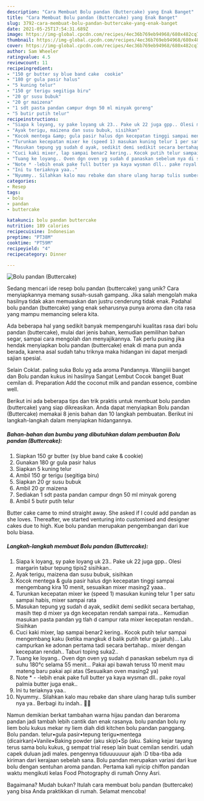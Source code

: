 ```yaml
---
description: "Cara Membuat Bolu pandan (Buttercake) yang Enak Banget"
title: "Cara Membuat Bolu pandan (Buttercake) yang Enak Banget"
slug: 3792-cara-membuat-bolu-pandan-buttercake-yang-enak-banget
date: 2021-05-25T17:54:31.689Z
image: https://img-global.cpcdn.com/recipes/4ec36b769eb94968/680x482cq70/bolu-pandan-buttercake-foto-resep-utama.jpg
thumbnail: https://img-global.cpcdn.com/recipes/4ec36b769eb94968/680x482cq70/bolu-pandan-buttercake-foto-resep-utama.jpg
cover: https://img-global.cpcdn.com/recipes/4ec36b769eb94968/680x482cq70/bolu-pandan-buttercake-foto-resep-utama.jpg
author: Sam Wheeler
ratingvalue: 4.5
reviewcount: 11
recipeingredient:
- "150 gr butter sy blue band cake  cookie"
- "180 gr gula pasir halus"
- "5 kuning telur"
- "150 gr terigu segitiga biru"
- "20 gr susu bubuk"
- "20 gr maizena"
- "1 sdt pasta pandan campur dngn 50 ml minyak goreng"
- "5 butir putih telur"
recipeinstructions:
- "Siapa k loyang, sy pake loyang uk 23.. Pake uk 22 juga gpp.. Olesi margarin tabur tepung tipis2 sisihkan.."
- "Ayak terigu, maizena dan susu bubuk, sisihkan"
- "Kocok mentega &amp; gula pasir halus dgn kecepatan tinggi sampai mengembang kira 10 menit, sesuaikan mixer masing2 yaaa.."
- "Turunkan kecepatan mixer ke (speed 1) masukan kuning telur 1 per satu sampai habis, mixer sampai rata"
- "Masukan tepung yg sudah d ayak, sedikit demi sedikit secara bertahap, masih ttep d mixer ya dgn kecepatan rendah sampai rata... Kemudian masukan pasta pandan yg tlah d campur rata mixer kecepatan rendah.. Sisihkan"
- "Cuci kaki mixer, lap sampai benar2 kering.. Kocok putih telur sampai mengembang kaku (ketika mangkuk d balik putih telur ga jatuh)... Lalu campurkan ke adonan pertama tadi secara bertahap.. mixer dengan kecepatan rendah.. Taburi toping suka2.."
- "Tuang ke loyang.. Oven dgn oven yg sudah d panaskan sebelum nya di suhu 180°c selama 55 menit... Pakai api bawah teruss 10 menit mau mateng baru pakai api atas (Sesuaikan oven masing2 ya)"
- "Note * -lebih enak pake full butter ya kaya wysman dll.. pake royal palmia butter juga enak.."
- "Ini tu teriaknya yaa.."
- "Nyummy.. Silahkan kalo mau rebake dan share ulang harap tulis sumber nya ya.. Berbagi itu indah.. 🤗🤗"
categories:
- Resep
tags:
- bolu
- pandan
- buttercake

katakunci: bolu pandan buttercake 
nutrition: 189 calories
recipecuisine: Indonesian
preptime: "PT38M"
cooktime: "PT59M"
recipeyield: "4"
recipecategory: Dinner

---
```



![Bolu pandan (Buttercake)](https://img-global.cpcdn.com/recipes/4ec36b769eb94968/680x482cq70/bolu-pandan-buttercake-foto-resep-utama.jpg)

Sedang mencari ide resep bolu pandan (buttercake) yang unik? Cara menyiapkannya memang susah-susah gampang. Jika salah mengolah maka hasilnya tidak akan memuaskan dan justru cenderung tidak enak. Padahal bolu pandan (buttercake) yang enak seharusnya punya aroma dan cita rasa yang mampu memancing selera kita.

Ada beberapa hal yang sedikit banyak mempengaruhi kualitas rasa dari bolu pandan (buttercake), mulai dari jenis bahan, kemudian pemilihan bahan segar, sampai cara mengolah dan menyajikannya. Tak perlu pusing jika hendak menyiapkan bolu pandan (buttercake) enak di mana pun anda berada, karena asal sudah tahu triknya maka hidangan ini dapat menjadi sajian spesial.

Selain Coklat. paling suka Bolu yg ada aroma Pandannya. Wangiiii banget dan Bolu pandan kukus ini hasilnya Sangat Lembut Cocok banget Buat cemilan di. Preparation Add the coconut milk and pandan essence, combine well.


Berikut ini ada beberapa tips dan trik praktis untuk membuat bolu pandan (buttercake) yang siap dikreasikan. Anda dapat menyiapkan Bolu pandan (Buttercake) memakai 8 jenis bahan dan 10 langkah pembuatan. Berikut ini langkah-langkah dalam menyiapkan hidangannya.

<!--inarticleads1-->

##### Bahan-bahan dan bumbu yang dibutuhkan dalam pembuatan Bolu pandan (Buttercake):

1. Siapkan 150 gr butter (sy blue band cake &amp; cookie)
1. Gunakan 180 gr gula pasir halus
1. Siapkan 5 kuning telur
1. Ambil 150 gr terigu (segitiga biru)
1. Siapkan 20 gr susu bubuk
1. Ambil 20 gr maizena
1. Sediakan 1 sdt pasta pandan campur dngn 50 ml minyak goreng
1. Ambil 5 butir putih telur


Butter cake came to mind straight away. She asked if I could add pandan as she loves. Thereafter, we started venturing into customised and designer cakes due to high. Kue bolu pandan merupakan pengembangan dari kue bolu biasa. 

<!--inarticleads2-->

##### Langkah-langkah membuat Bolu pandan (Buttercake):

1. Siapa k loyang, sy pake loyang uk 23.. Pake uk 22 juga gpp.. Olesi margarin tabur tepung tipis2 sisihkan..
1. Ayak terigu, maizena dan susu bubuk, sisihkan
1. Kocok mentega &amp; gula pasir halus dgn kecepatan tinggi sampai mengembang kira 10 menit, sesuaikan mixer masing2 yaaa..
1. Turunkan kecepatan mixer ke (speed 1) masukan kuning telur 1 per satu sampai habis, mixer sampai rata
1. Masukan tepung yg sudah d ayak, sedikit demi sedikit secara bertahap, masih ttep d mixer ya dgn kecepatan rendah sampai rata... Kemudian masukan pasta pandan yg tlah d campur rata mixer kecepatan rendah.. Sisihkan
1. Cuci kaki mixer, lap sampai benar2 kering.. Kocok putih telur sampai mengembang kaku (ketika mangkuk d balik putih telur ga jatuh)... Lalu campurkan ke adonan pertama tadi secara bertahap.. mixer dengan kecepatan rendah.. Taburi toping suka2..
1. Tuang ke loyang.. Oven dgn oven yg sudah d panaskan sebelum nya di suhu 180°c selama 55 menit... Pakai api bawah teruss 10 menit mau mateng baru pakai api atas (Sesuaikan oven masing2 ya)
1. Note * - -lebih enak pake full butter ya kaya wysman dll.. pake royal palmia butter juga enak..
1. Ini tu teriaknya yaa..
1. Nyummy.. Silahkan kalo mau rebake dan share ulang harap tulis sumber nya ya.. Berbagi itu indah.. 🤗🤗


Namun demikian berkat tambahan warna hijau pandan dan beraroma pandan jadi tambah lebih cantik dan enak rasanya. bolu pandan bolu ny liem bolu kukus mekar ny liem diah didi kitchen bolu pandan panggang. Bolu pandan. telur•gula pasir•tepung terigu•mentega (dicairkan)•Vanile•Baking powder (aku skip)•Sp (aku. Saking kejar tayang terus sama bolu kukus, g sempat trial resep lain buat cemilan sendiri. udah capek duluan jadi males. pengennya tiduuuuuuur ajah :D tiba-tiba ada kiriman dari kerajaan sebelah sana. Bolu pandan merupakan variasi dari kue bolu dengan sentuhan aroma pandan. Pertama kali nyicip chiffon pandan waktu mengikuti kelas Food Photography di rumah Onny Asri. 

Bagaimana? Mudah bukan? Itulah cara membuat bolu pandan (buttercake) yang bisa Anda praktikkan di rumah. Selamat mencoba!
